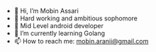 - 👋 Hi, I’m Mobin Assari
- 👀 Hard working and ambitious sophomore
- 👀 Mid Level android developer
- 🌱 I’m currently learning Golang
- 📫 How to reach me: mobin.aranii@gmail.com
